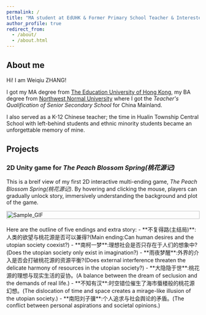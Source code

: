 ```yaml
---
permalink: /
title: "MA student at EdUHK & Former Primary School Teacher & Interested in Educational Technology"
author_profile: true
redirect_from: 
  - /about/
  - /about.html
---
```


## About me

Hi! I am Weiqiu ZHANG!

I got my MA degree from [The Education University of Hong Kong](https://www.eduhk.hk/en/), my BA degree from [Northwest Normal University](https://en.wikipedia.org/wiki/Northwest_Normal_University) where I got the *Teacher's Qualification of Senior Secondary School* for China Mainland.

I also served as a K-12 Chinese teacher; the time in Hualin Township Central School with left-behind students and ethnic minority students became an unforgettable memory of mine.

## Projects

### 2D Unity game for *The Peach Blossom Spring(桃花源记)*

This is a breif view of my first 2D interactive multi-ending game, *The Peach Blossom Spring(桃花源记)*. By hovering and clicking the mouse, players can gradually unlock story, immersively understanding the background and plot of the game.
<div style="display: flex; justify-content: center; align-items: center;">
    <img src="../files/TaoHuaYuanJi.gif" alt="Sample_GIF" style="width: 100%; height: auto;">
</div>
<br>
Here are the outline of five endings and extra story:
- **不复得路(主结局)**:人类的欲望与桃花源是否可以兼得?(Main ending:Can human desires and the utopian society coexist?)  
- **南柯一梦**:理想社会是否只存在于人们的想象中? (Does the utopian society only exist in imagination?)  
- **雨夜梦醒**:外界的介入是否会打破桃花源的资源平衡?(Does external interference threaten the delicate harmony of resources in the utopian society?)  
- **大隐隐于世**:桃花源的理想与现实生活的妥协。(A balance between the dream of seclusion and the demands of real life.)  
- **不知有汉**:时空错位催生了海市蜃楼般的桃花源幻想。(The dislocation of time and space creates a mirage-like illusion of the utopian society.)  
- **南阳刘子骥**:个人追求与社会舆论的矛盾。(The conflict between personal aspirations and societal opinions.)